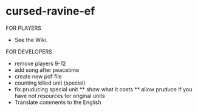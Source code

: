 # cursed-ravine-ef
FOR PLAYERS
* See the Wiki.

FOR DEVELOPERS
* remove players 9-12
* add song after peacetime
* create new pdf file
* counting killed unit (special)
* fix pruducing special unit
** show what it costs
** allow pruduce if you have not resources for original units
* Translate comments to the English
